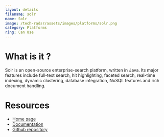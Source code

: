 ```yaml
---
layout: details
filename: solr 
name: Solr
image: /tech-radar/assets/images/platforms/solr.png 
category: Platforms
ring: Can Use
---
```


# What is it ?
Solr is an open-source enterprise-search platform, written in Java. Its major features include full-text search, hit highlighting, faceted search, real-time indexing, dynamic clustering, database integration, NoSQL features and rich document handling.

# Resources
- [Home page](https://solr.apache.org/)
- [Documentation](https://solr.apache.org/resources.html#documentation)
- [Github repository](https://github.com/apache/solr)

